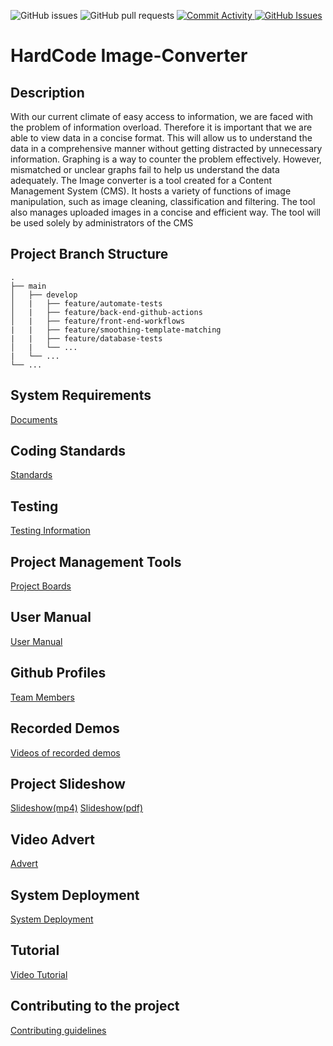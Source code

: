 ![GitHub issues](https://img.shields.io/github/issues/COS301-SE-2022/Image-Converter)
![GitHub pull requests](https://img.shields.io/github/issues-pr/COS301-SE-2022/Image-Converter)
<a href = "https://github.com/COS301-SE-2022/Image-Converter/commits">
  <img alt="Commit Activity" src="https://img.shields.io/github/commit-activity/w/COS301-SE-2022/Image-Converter?color=green&style=flat-square">
</a>
<a href = "https://libraries.io/github/Image-Converter/Slip-Snapper">
  <img alt="GitHub Issues" src="https://img.shields.io/librariesio/github/COS301-SE-2022/Image-Converter">
</a>


# HardCode Image-Converter

## Description
With our current climate of easy access to information, we are faced with the problem of information overload. Therefore it is important that we are able to view data in a concise format. This will allow us to understand the data in a comprehensive manner without getting distracted by unnecessary information. Graphing is a way to counter the problem effectively. However, mismatched or unclear graphs fail to help us understand the data adequately. 
The Image converter is a tool created for a Content Management System (CMS). It hosts a variety of functions of image manipulation, such as image cleaning, classification and filtering. The tool also manages uploaded images in a concise and efficient way.  The tool will be used solely by administrators of the CMS

## Project Branch Structure
    .
    ├── main                    
    │   ├── develop              
    │   |   ├── feature/automate-tests             
    │   |   ├── feature/back-end-github-actions            
    │   |   ├── feature/front-end-workflows 
    |   |   ├── feature/smoothing-template-matching
    |   |   ├── feature/database-tests
    │   |   └── ...                 
    |   └── ...
    └── ...

## System Requirements 
[Documents](https://github.com/COS301-SE-2022/Image-Converter/wiki/Requirements)

## Coding Standards
[Standards](https://drive.google.com/file/d/1y4fxapy0Obc0-7xggG2OFrleq6K91kSf/view?usp=sharing)

## Testing
[Testing Information](https://github.com/COS301-SE-2022/Image-Converter/wiki/Testing)

## Project Management Tools
[Project Boards](https://github.com/COS301-SE-2022/Image-Converter/wiki/Project-Boards)

## User Manual
[User Manual](https://drive.google.com/file/d/1l6HxlCZIPMnvjEwP6GMHtGoG3iaP30AW/view?usp=sharing)

## Github Profiles
[Team Members](https://github.com/COS301-SE-2022/Image-Converter/wiki/Team-Members)

## Recorded Demos
[Videos of recorded demos](https://github.com/COS301-SE-2022/Image-Converter/wiki/Recorder-Demos)

## Project Slideshow
[Slideshow(mp4)](https://drive.google.com/file/d/15l_ormhMGvT9Lb7ME_pvdPh4MF22sA9e/view?usp=sharing)
[Slideshow(pdf)](https://drive.google.com/file/d/15l_ormhMGvT9Lb7ME_pvdPh4MF22sA9e/view?usp=sharing)

## Video Advert
[Advert](https://drive.google.com/file/d/1Jvok4JMsb61JDuB4PNfFU-xqocFkf05A/view?usp=sharing)

## System Deployment
[System Deployment](https://drive.google.com/file/d/1mWYn9LqNyPEkAmlBKIxr1jBxPZ5qGJvZ/view?usp=sharing)<br>


## Tutorial
[Video Tutorial](https://drive.google.com/file/d/1qVvVGKiUYvG2bkbdJFfhoSfNZrfwgCZQ/view?usp=sharing)

## Contributing to the project
[Contributing guidelines](https://github.com/COS301-SE-2022/Image-Converter/wiki/Contribute)











